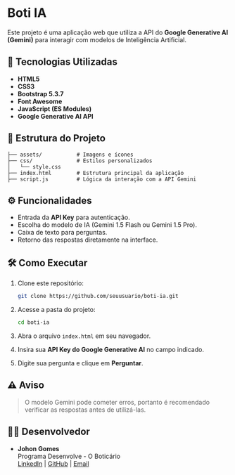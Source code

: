 # Boti IA

Este projeto é uma aplicação web que utiliza a API do **Google Generative AI (Gemini)** para interagir com modelos de Inteligência Artificial.

## 🚀 Tecnologias Utilizadas

- **HTML5**
- **CSS3**
- **Bootstrap 5.3.7**
- **Font Awesome**
- **JavaScript (ES Modules)**
- **Google Generative AI API**

## 📂 Estrutura do Projeto

```
├── assets/           # Imagens e ícones
├── css/              # Estilos personalizados
│   └── style.css
├── index.html        # Estrutura principal da aplicação
├── script.js         # Lógica da interação com a API Gemini
```

## ⚙️ Funcionalidades

- Entrada da **API Key** para autenticação.
- Escolha do modelo de IA (Gemini 1.5 Flash ou Gemini 1.5 Pro).
- Caixa de texto para perguntas.
- Retorno das respostas diretamente na interface.

## 🛠️ Como Executar

1. Clone este repositório:
   ```bash
   git clone https://github.com/seuusuario/boti-ia.git
   ```

2. Acesse a pasta do projeto:
   ```bash
   cd boti-ia
   ```

3. Abra o arquivo `index.html` em seu navegador.

4. Insira sua **API Key do Google Generative AI** no campo indicado.

5. Digite sua pergunta e clique em **Perguntar**.

## ⚠️ Aviso

> O modelo Gemini pode cometer erros, portanto é recomendado verificar as respostas antes de utilizá-las.

## 👨‍💻 Desenvolvedor

- **Johon Gomes**  
  Programa Desenvolve - O Boticário  
  [LinkedIn](https://www.linkedin.com/in/johongomes) | [GitHub](https://github.com/JohonGomes) | [Email](mailto:johon.dev@icloud.com)

